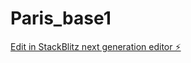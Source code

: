 # Paris_base1

[Edit in StackBlitz next generation editor ⚡️](https://stackblitz.com/~/github.com/waindayen/Paris_base1)